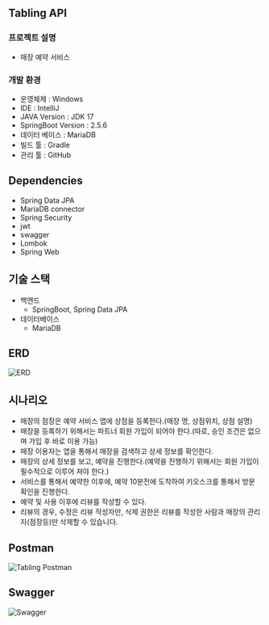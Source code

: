 ## Tabling API     

### 프로젝트 설명
- 매장 예약 서비스

### 개발 환경
- 운영체제 : Windows
- IDE : IntelliJ
- JAVA Version : JDK 17
- SpringBoot Version : 2.5.6
- 데이터 베이스 : MariaDB
- 빌드 툴 : Gradle
- 관리 툴 : GitHub

## Dependencies
- Spring Data JPA
- MariaDB connector
- Spring Security
- jwt
- swagger
- Lombok
- Spring Web


## 기술 스택
- 백엔드
    - SpringBoot, Spring Data JPA
- 데이터베이스
    - MariaDB

## ERD

![ERD](https://github.com/ykchoi1203/tabling/assets/30820741/01e95bc4-b97f-4cf4-a92d-c2ebd2e53e00)

## 시나리오
- 매장의 점장은 예약 서비스 앱에 상점을 등록한다.(매장 명, 상점위치, 상점 설명)
- 매장을 등록하기 위해서는 파트너 회원 가입이 되어야 한다.(따로, 승인 조건은 없으며 가입 후 바로 이용 가능)
- 매장 이용자는 앱을 통해서 매장을 검색하고 상세 정보를 확인한다.
- 매장의 상세 정보를 보고, 예약을 진행한다.(예약을 진행하기 위해서는 회원 가입이 필수적으로 이루어 져야 한다.)
- 서비스를 통해서 예약한 이후에, 예약 10분전에 도착하여 키오스크를 통해서 방문 확인을 진행한다.
- 예약 및 사용 이후에 리뷰를 작성할 수 있다.
- 리뷰의 경우, 수정은 리뷰 작성자만, 삭제 권한은 리뷰를 작성한 사람과 매장의 관리자(점장등)만 삭제할 수 있습니다.

## Postman
![Tabling Postman](https://github.com/ykchoi1203/tabling/assets/30820741/135ebf3c-cef1-4453-9cac-3b75d7ac4941)

## Swagger
![Swagger](https://github.com/ykchoi1203/tabling/assets/30820741/fbcce46c-f797-47e5-874c-c8993272ba86)
